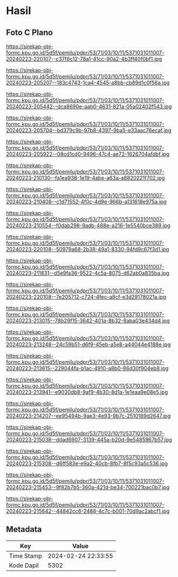 # Hasil

## Foto C Plano

https://sirekap-obj-formc.kpu.go.id/5d5f/pemilu/pdpr/53/71/03/10/11/5371031011007-20240223-220107--c37f8c12-78a1-41cc-90a2-4b3ff40f0bf1.jpg

https://sirekap-obj-formc.kpu.go.id/5d5f/pemilu/pdpr/53/71/03/10/11/5371031011007-20240223-205207--183c4743-1ca4-4545-a8bb-cb89d1c0f56a.jpg

https://sirekap-obj-formc.kpu.go.id/5d5f/pemilu/pdpr/53/71/03/10/11/5371031011007-20240223-205442--dca8690e-aab0-4631-821a-05a02402f543.jpg

https://sirekap-obj-formc.kpu.go.id/5d5f/pemilu/pdpr/53/71/03/10/11/5371031011007-20240223-205704--bd379c9b-97b8-4397-9ba5-e33aac76ecaf.jpg

https://sirekap-obj-formc.kpu.go.id/5d5f/pemilu/pdpr/53/71/03/10/11/5371031011007-20240223-205922--08cd1cd0-9496-47c4-ae72-1626704afdbf.jpg

https://sirekap-obj-formc.kpu.go.id/5d5f/pemilu/pdpr/53/71/03/10/11/5371031011007-20240223-210130--fa1ea938-1e19-4abe-a63a-a8820221f702.jpg

https://sirekap-obj-formc.kpu.go.id/5d5f/pemilu/pdpr/53/71/03/10/11/5371031011007-20240223-210408--c1d71552-4f0c-4d9e-966b-a131618e975a.jpg

https://sirekap-obj-formc.kpu.go.id/5d5f/pemilu/pdpr/53/71/03/10/11/5371031011007-20240223-210554--f0dab298-9adb-488e-a216-1e5540bce389.jpg

https://sirekap-obj-formc.kpu.go.id/5d5f/pemilu/pdpr/53/71/03/10/11/5371031011007-20240223-220108--50979a68-2b38-49a1-8330-94fd9c67f3d1.jpg

https://sirekap-obj-formc.kpu.go.id/5d5f/pemilu/pdpr/53/71/03/10/11/5371031011007-20240223-211831--d5e9fa36-9522-4c5a-8075-d62ab0a835ba.jpg

https://sirekap-obj-formc.kpu.go.id/5d5f/pemilu/pdpr/53/71/03/10/11/5371031011007-20240223-220108--7e205712-c724-4fec-a8cf-e3d29178021a.jpg

https://sirekap-obj-formc.kpu.go.id/5d5f/pemilu/pdpr/53/71/03/10/11/5371031011007-20240223-213015--78b29f15-3642-401a-8b32-8aba03e434d4.jpg

https://sirekap-obj-formc.kpu.go.id/5d5f/pemilu/pdpr/53/71/03/10/11/5371031011007-20240223-213248--24c59b51-d6f9-45eb-a5e8-a44044e4188e.jpg

https://sirekap-obj-formc.kpu.go.id/5d5f/pemilu/pdpr/53/71/03/10/11/5371031011007-20240223-213615--229044fa-b1ac-4910-a8b0-86d30f904eb8.jpg

https://sirekap-obj-formc.kpu.go.id/5d5f/pemilu/pdpr/53/71/03/10/11/5371031011007-20240223-213941--e9030db8-9af9-4b30-8d1a-1e1eaa9e08e5.jpg

https://sirekap-obj-formc.kpu.go.id/5d5f/pemilu/pdpr/53/71/03/10/11/5371031011007-20240223-214207--ee95494b-9ae3-4e93-9b7c-2510189d2647.jpg

https://sirekap-obj-formc.kpu.go.id/5d5f/pemilu/pdpr/53/71/03/10/11/5371031011007-20240223-215038--ddad6907-3139-445a-b20d-9e5485967b57.jpg

https://sirekap-obj-formc.kpu.go.id/5d5f/pemilu/pdpr/53/71/03/10/11/5371031011007-20240223-215308--d6ff583e-e9a2-40cb-8fb7-8f5c93a5c536.jpg

https://sirekap-obj-formc.kpu.go.id/5d5f/pemilu/pdpr/53/71/03/10/11/5371031011007-20240223-215453--9f82b7b5-360a-421d-be34-700221bac0b7.jpg

https://sirekap-obj-formc.kpu.go.id/5d5f/pemilu/pdpr/53/71/03/10/11/5371031011007-20240223-215642--44842cc6-2488-4c7c-b001-70d9ac2abcf1.jpg


## Metadata

| Key        | Value               |
| ---------- | ------------------- |
| Time Stamp | 2024-02-24 22:33:55 |
| Kode Dapil | 5302                |



